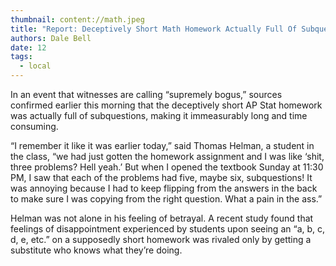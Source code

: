 ```yaml
---
thumbnail: content://math.jpeg
title: "Report: Deceptively Short Math Homework Actually Full Of Subquestions"
authors: Dale Bell
date: 12
tags:
  - local
---
```


In an event that witnesses are calling “supremely bogus,” sources confirmed earlier this morning that the deceptively short AP Stat homework was actually full of subquestions, making it immeasurably long and time consuming.

“I remember it like it was earlier today,” said Thomas Helman, a student in the class, “we had just gotten the homework assignment and I was like ‘shit, three problems? Hell yeah.’ But when I opened the textbook Sunday at 11:30 PM, I saw that each of the problems had five, maybe six, subquestions! It was annoying because I had to keep flipping from the answers in the back to make sure I was copying from the right question. What a pain in the ass.”

Helman was not alone in his feeling of betrayal. A recent study found that feelings of disappointment experienced by students upon seeing an “a, b, c, d, e, etc.” on a supposedly short homework was rivaled only by getting a substitute who knows what they’re doing.

